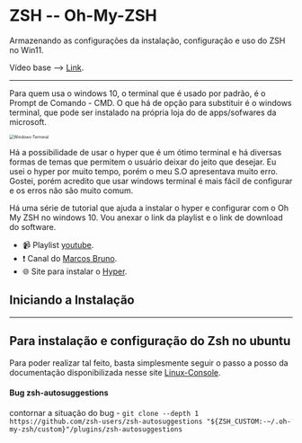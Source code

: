 #	ZSH -- Oh-My-ZSH

Armazenando as configurações da instalação, configuração e uso do ZSH no Win11.

Vídeo base --> [Link](https://www.youtube.com/watch?v=y-w-gamp4U0).

--------------------------

Para quem usa o windows 10, o terminal que é usado por padrão, é o Prompt de Comando - CMD. O que há de opção para substituir é o windows terminal, que pode ser instalado na própria loja do de apps/sofwares da microsoft.

<img src="C:\Users\Robso\OneDrive\Documentos\GitHub-Projetcts\ZSH-Oh-My-ZSH-Win11\img\windows-terminal.png" alt="Windows-Terminal" style="zoom:50%;" />

Há a possibilidade de usar o hyper que é um ótimo terminal e há diversas formas de temas que permitem o usuário deixar do jeito que desejar. Eu usei o hyper por muito tempo, porém o meu S.O apresentava muito erro. Gostei, porém acredito que usar windows terminal é mais fácil de configurar e os erros não são muito comum.

Há uma série de tutorial que ajuda a instalar o hyper e configurar com o Oh My ZSH no windows 10. Vou anexar o link da playlist e o link de download do software.

- :video_camera: Playlist [youtube](https://youtube.com/playlist?list=PLirko8T4cEmw2kCe2YEMSjxg_hydVZIR-).
- :exclamation: Canal do [Marcos Bruno](https://www.youtube.com/c/MarcoBrunoDev).
- :globe_with_meridians: Site para instalar o [Hyper](https://hyper.is/).

## Iniciando a Instalação


----
## Para instalação e configuração do Zsh no ubuntu

Para poder realizar tal feito, basta simplesmente seguir o passo a posso da documentação disponibilizada nesse site [Linux-Console](https://pt.linux-console.net/?p=29502).

#### Bug zsh-autosuggestions

contornar a situação do bug - `git clone --depth 1 https://github.com/zsh-users/zsh-autosuggestions "${ZSH_CUSTOM:-~/.oh-my-zsh/custom}"/plugins/zsh-autosuggestions`